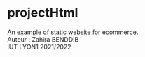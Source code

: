 # projectHtml
An example of static website for ecommerce.<br />
Auteur : Zahira BENDDIB <br />
IUT LYON1 2021/2022 <br />

